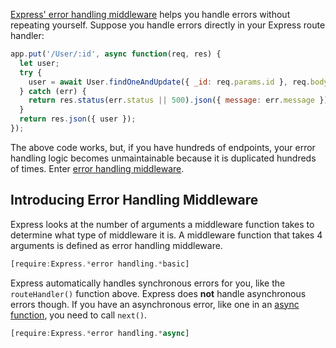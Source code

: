 [Express' error handling middleware](http://expressjs.com/en/guide/error-handling.html) helps you handle errors without repeating yourself. Suppose you handle errors directly in your Express route handler:

```javascript
app.put('/User/:id', async function(req, res) {
  let user;
  try {
    user = await User.findOneAndUpdate({ _id: req.params.id }, req.body);
  } catch (err) {
    return res.status(err.status || 500).json({ message: err.message });
  }
  return res.json({ user });
});
```

The above code works, but, if you have hundreds of endpoints, your error handling
logic becomes unmaintainable because it is duplicated hundreds of times. Enter
[error handling middleware](https://thecodebarbarian.com/80-20-guide-to-express-error-handling).

Introducing Error Handling Middleware
-------------------------------------

Express looks at the number of arguments a middleware function takes to determine
what type of middleware it is. A middleware function that takes 4 arguments is
defined as error handling middleware.

```javascript
[require:Express.*error handling.*basic]
```

Express automatically handles synchronous errors for you, like the `routeHandler()` function above. Express does **not** handle asynchronous errors though. If you
have an asynchronous error, like one in an [async function](http://thecodebarbarian.com/async-functions-in-javascript.html), you need to call `next()`.

```javascript
[require:Express.*error handling.*async]
```